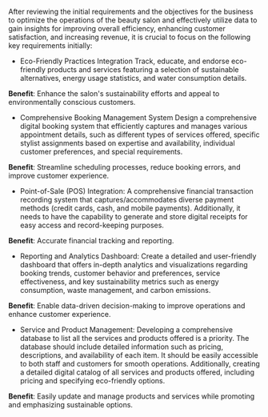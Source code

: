 
After reviewing the initial requirements and the objectives for the business to optimize the operations of the beauty salon and effectively utilize data to gain insights for improving overall efficiency, enhancing customer satisfaction, and increasing revenue, it is crucial to focus on the following key requirements initially:


 - Eco-Friendly Practices Integration
Track, educate, and endorse eco-friendly products and services featuring a selection of sustainable alternatives, energy usage statistics, and water consumption details.

**Benefit**: Enhance the salon's sustainability efforts and appeal to environmentally conscious customers.

 - Comprehensive Booking Management System
Design a comprehensive digital booking system that efficiently captures and manages various appointment details, such as different types of services offered, specific stylist assignments based on expertise and availability, individual customer preferences, and special requirements.

**Benefit**: Streamline scheduling processes, reduce booking errors, and improve customer experience.

 - Point-of-Sale (POS) Integration: A comprehensive financial transaction recording system that captures/accommodates diverse payment methods (credit cards, cash, and mobile payments). Additionally, it needs to have the capability to generate and store digital receipts for easy access and record-keeping purposes.

**Benefit**: Accurate financial tracking and reporting.

 - Reporting and Analytics Dashboard: Create a detailed and user-friendly dashboard that offers in-depth analytics and visualizations regarding booking trends, customer behavior and preferences, service effectiveness, and key sustainability metrics such as energy consumption, waste management, and carbon emissions.

**Benefit**: Enable data-driven decision-making to improve operations and enhance customer experience.

 - Service and Product Management: Developing a comprehensive database to list all the services and products offered is a priority. The database should include detailed information such as pricing, descriptions, and availability of each item. It should be easily accessible to both staff and customers for smooth operations. Additionally, creating a detailed digital catalog of all services and products offered, including pricing and specifying eco-friendly options.

**Benefit**:  Easily update and manage products and services while promoting and emphasizing sustainable options.
